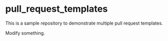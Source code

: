 # pull_request_templates

This is a sample repository to demonstrate multiple pull request templates.

Modify something.
